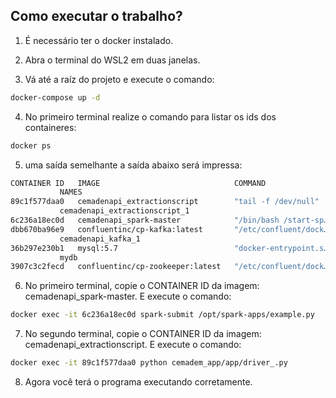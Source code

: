 ## Como executar o trabalho?

1. É necessário ter o docker instalado.

2. Abra o terminal do WSL2 em duas janelas.

3. Vá até a raíz do projeto e execute o comando:
```bash
docker-compose up -d
```

4. No primeiro terminal realize o comando para listar os ids dos containeres:
```bash
docker ps
```

5. uma saída semelhante a saída abaixo será impressa:
```bash
CONTAINER ID   IMAGE                              COMMAND                  CREATED          STATUS          PORTS
           NAMES
89c1f577daa0   cemadenapi_extractionscript        "tail -f /dev/null"      42 seconds ago   Up 38 seconds
           cemadenapi_extractionscript_1
6c236a18ec0d   cemadenapi_spark-master            "/bin/bash /start-sp…"   42 seconds ago   Up 38 seconds   6066/tcp, 0.0.0.0:7077->7077/tcp, 0.0.0.0:9000->8080/tcp   cemadenapi_spark-master_1
dbb670ba96e9   confluentinc/cp-kafka:latest       "/etc/confluent/dock…"   42 seconds ago   Up 38 seconds   0.0.0.0:9092->9092/tcp
           cemadenapi_kafka_1
36b297e230b1   mysql:5.7                          "docker-entrypoint.s…"   45 seconds ago   Up 42 seconds   33060/tcp, 0.0.0.0:32001->3306/tcp
           mydb
3907c3c2fecd   confluentinc/cp-zookeeper:latest   "/etc/confluent/dock…"   45 seconds ago   Up 42 seconds   2888/tcp, 0.0.0.0:2181->2181/tcp, 3888/tcp                 cemadenapi_zookeeper_1
```

6. No primeiro terminal, copie o CONTAINER ID da imagem: cemadenapi_spark-master. E execute o comando: 
```bash
docker exec -it 6c236a18ec0d spark-submit /opt/spark-apps/example.py
```

7. No segundo terminal, copie o CONTAINER ID da imagem: cemadenapi_extractionscript. E execute o comando:
```bash
docker exec -it 89c1f577daa0 python cemadem_app/app/driver_.py
```

8. Agora você terá o programa executando corretamente.
